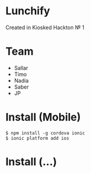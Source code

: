 # Lunchify
Created in Kiosked Hackton № 1

# Team
- Sallar
- Timo
- Nadia
- Saber
- JP

# Install (Mobile)

    $ npm install -g cordova ionic
    $ ionic platform add ios
    
# Install (...)